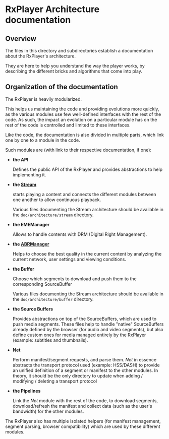 # RxPlayer Architecture documentation ##########################################

## Overview ####################################################################

The files in this directory and subdirectories establish a documentation about
the RxPlayer's architecture.

They are here to help you understand the way the player works, by describing
the different bricks and algorithms that come into play.



## Organization of the documentation ###########################################

The RxPlayer is heavily modularized.

This helps us maintaining the code and providing evolutions more quickly, as the
various modules use few well-defined interfaces with the rest of the code.
As such, the impact an evolution on a particular module has on the rest of the
code is controlled and limited to these interfaces.

Like the code, the documentation is also divided in multiple parts, which link
one by one to a module in the code.

Such modules are (with link to their respective documentation, if one):

  - __the API__

    Defines the public API of the RxPlayer and provides abstractions
    to help implementing it.

  - __the [Stream](./stream/index.md)__

    starts playing a content and connects the
    different modules between one another to allow continuous playback.

    Various files documenting the Stream architecture should be available in the
    ``doc/architecture/stream`` directory.

  - __the EMEManager__
  
    Allows to handle contents with DRM (Digital Right
    Management).

  - __the [ABRManager](./abr/index.md)__
  
    Helps to choose the best quality in the
    current content by analyzing the current network, user settings and viewing
    conditions.

  - __the Buffer__
  
    Choose which segments to download and push them to the
    corresponding SourceBuffer

    Various files documenting the Stream architecture should be available in the
    ``doc/architecture/buffer`` directory.

  - __the Source Buffers__
  
    Provides abstractions on top of the SourceBuffers,
    which are used to push media segments.
    These files help to handle "native" SourceBuffers already defined by the
    browser (for audio and video segments), but also define custom ones for
    media managed entirely by the RxPlayer (example: subtitles and thumbnails).

  - __Net__
  
    Perform manifest/segment requests, and parse them.
    _Net_ in essence abstracts the transport protocol used (example:
    HSS/DASH) to provide an unified definition of a segment or manifest to
    the other modules.
    In theory, it should be the only directory to update when adding /
    modifying / deleting a transport protocol

  - __the Pipelines__
  
    Link the _Net_ module with the rest of the code, to
    download segments, download/refresh the manifest and collect data (such as
    the user's bandwidth) for the other modules.

The RxPlayer also has multiple isolated helpers (for manifest management,
segment parsing, browser compatibility) which are used by these different
modules.
